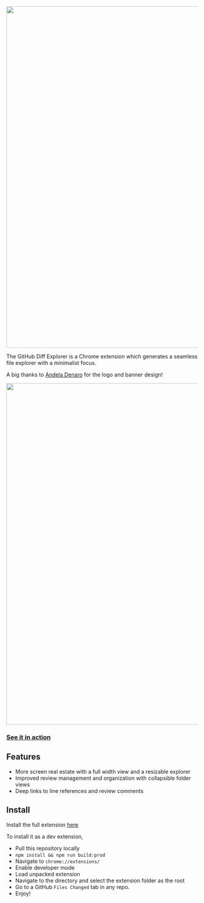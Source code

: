 <img src="https://i.imgur.com/kthxYY7.pngg" width="900px">

The GitHub Diff Explorer is a Chrome extension which generates a seamless file explorer with a minimalist focus.

A big thanks to [Andela Denaro](https://github.com/andeladenaro) for the logo and banner design!

<img src="https://i.imgur.com/fRAFvijh.png" width="900px">

### [See it in action](https://imgur.com/ySmeWTh)
## Features
* More screen real estate with a full width view and a resizable explorer
* Improved review management and organization with collapsible folder views
* Deep links to line references and review comments

## Install
Install the full extension [here](https://chrome.google.com/webstore/detail/github-diff-explorer/kagcmhcnjehpeihgmcohmdceffihkglk)

To install it as a dev extension,
* Pull this repository locally
* `npm install && npm run build:prod`
* Navigate to `chrome://extensions/`
* Enable developer mode
* Load unpacked extension
* Navigate to the directory and select the extension folder as the root
* Go to a GitHub `Files Changed` tab in any repo.
* Enjoy!
